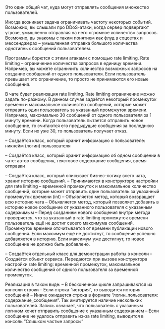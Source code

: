 Это один общий чат, куда могут отправлять сообщения множество пользователей.

Иногда возникает задача ограничивать частоту некоторых событий. Возможно, вы слышали про DDoS-атаки, когда сервер подвергают угрозе, умышленно отправляя на него огромное количество запросов. Возможно, вы знакомы с таким понятием как флуд в соцсетях и мессенджерах – умышленная отправка большого количества однотипных сообщений пользователем.

Программы борются с этими атаками с помощью rate limiting. Rate limiting – ограничение количества запросов в единицу времени. Например, вы можете ограничить количество возможных запросов на создание сообщений от одного пользователя. Если пользователь превышает это ограничение, то просто не принимаются его новые сообщения. 

В чате будет реализация rate limiting. Rate limiting ограничение можно задать по-разному. В данном случае задаётся некоторый промежуток времени и максимальное количество сообщений, которые может отправить один пользователь за указанный промежуток времени. Например, максимально 30 сообщений от одного пользователя за 1 минуту времени. Когда пользователь пытается отправить новое сообщение, то считаются его предыдущие сообщения за последнюю минуту. Если их уже 30, то пользователь получает отказ.

– Создаётся класс, который хранит информацию о пользователе: никнейм (логин) пользователя

– Создаётся класс, который хранит информацию об одном сообщении в чате: автор сообщения, текстовое содержание сообщения, время отправки 

– Создаётся класс, который описывает бизнес-логику всего чата, хранит историю сообщений.
– Принимаются в конструкторе настройки для rate limiting – временной промежуток и максимальное количество сообщений, которые может отправить один пользователь за указанный промежуток времени (int)
– Объявляется метод, который возвращает всю историю чата
– Объявляется метод, который позволяет добавить в историю новое сообщение от указанного пользователя с указанным содержимым
– Перед созданием нового сообщения внутри метода проверяется, что за указанный в rate limiting промежуток времени пользователь ещё не достиг своего максимума сообщений. Промежуток времени отсчитывается от времени публикации нового сообщения. Если максимум ещё не достигнут, то сообщение успешно добавляется в историю. Если максимум уже достигнут, то новое сообщение не должно быть добавлено.

– Создаётся отдельный класс для демонстрации работы в консоли
– Создаётся объект сервиса. Передаются при вызове конструктора настройки rate limiting: временной промежуток, максимальное количество сообщений от одного пользователя за временной промежуток.

Реализация в таком виде:
– В бесконечном цикле запрашиваются из консоли строки
– Если строка “история”, то выводится история сообщений
– Иначе ожидается строка в формате “логин_пользователя: содержание_сообщения”. Так имитируется наличие нескольких пользователей. Запись означает, что пользователь с указанным логином хочет отправить сообщение с указанным содержанием
– Если сообщение не удалось отправить из-за rate limiting, выводится в консоль “Слишком частые запросы”
